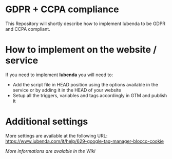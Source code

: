 # GDPR + CCPA compliance
This Repository will shortly describe how to implement Iubenda to be GDPR and CCPA compliant.

# How to implement on the website / service
If you need to implement **Iubenda** you will need to:
- Add the script file in HEAD position using the options available in the service or by adding it in the HEAD of your website
- Setup all the triggers, variables and tags accordingly in GTM and publish it

# Additional settings
More settings are available at the following URL: 
https://www.iubenda.com/it/help/629-google-tag-manager-blocco-cookie

*More informations are avaiable in the Wiki*
